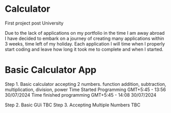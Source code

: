 # Calculator
First project post University

Due to the lack of applications on my portfolio in the time I am away abroad I have decided to embark on a journey of creating many applications within 3 weeks, time left of my holiday. Each application I will time when I properly start coding and leave how long it took me to complete and when I started.
##
# Basic Calculator App
Step 1. Basic calculator accepting 2 numbers. function addition, subtraction, multiplication, division, power
Time Started Programming GMT+5:45 - 13:56 30/07/2024
Time finished programming GMT+5:45 - 14:08 30/07/2024

Step 2. Basic GUi
TBC
Step 3. Accepting Multiple Numbers
TBC
